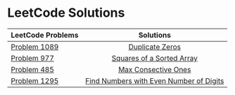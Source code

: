 # LeetCode Solutions


| LeetCode Problems   |      Solutions      |
|----------|:-------------:|
| <a href="https://leetcode.com/problems/duplicate-zeros/">Problem 1089 </a> |  <a href="https://github.com/palak64/LeetCodeSolutions/blob/master/1089.%20Duplicate%20Zeros">Duplicate Zeros</a> |
| <a href="https://leetcode.com/problems/squares-of-a-sorted-array/">Problem 977 </a> |  <a href="https://github.com/palak64/LeetCodeSolutions/blob/master/977.%20Squares%20of%20a%20Sorted%20Array">Squares of a Sorted Array</a> |
| <a href="https://leetcode.com/problems/max-consecutive-ones/">Problem 485 </a> |  <a href="https://github.com/palak64/LeetCodeSolutions/blob/master/485.%20Max%20Consecutive%20Ones">Max Consective Ones</a> |
| <a href="https://leetcode.com/problems/find-numbers-with-even-number-of-digits/">Problem 1295 </a> |  <a href="https://github.com/palak64/LeetCodeSolutions/blob/master/1295.%20Find%20Numbers%20with%20Even%20Number%20of%20Digits">Find Numbers with Even Number of Digits</a> |


